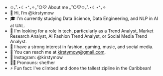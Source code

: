 - ✩₊˚.⋆☾⋆⁺₊✧｡˚○♡ About me  ｡˚○♡✩₊˚.⋆☾⋆⁺₊✧
- 👋 Hi, I’m @kirstymow
- 🎓 I'm currently studying Data Science, Data Engineering, and NLP in AI at UAL.
- 💼 I'm looking for a role in tech, particularly as a Trend Analyst, Market Research Analyst, AI Fashion Trend Analyst, or Social Media Trend Analyst.
- 🎵 I have a strong interest in fashion, gaming, music, and social media.
- 📧 You can reach me at kirstymow@gmail.com.
- 📸 Instagram: @kirstymow
- 👩‍💼 Pronouns: she/her
- ⚡ Fun fact: I've climbed and done the tallest zipline in the Caribbean!
